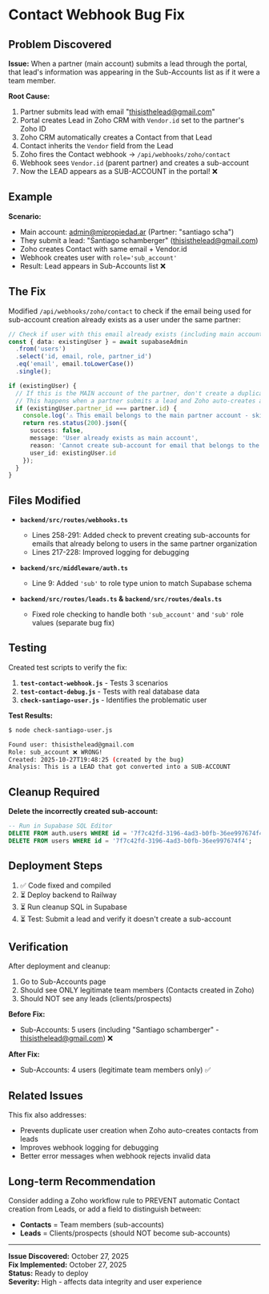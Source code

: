 # Contact Webhook Bug Fix

## Problem Discovered

**Issue:** When a partner (main account) submits a lead through the portal, that lead's information was appearing in the Sub-Accounts list as if it were a team member.

**Root Cause:** 
1. Partner submits lead with email "thisisthelead@gmail.com"
2. Portal creates Lead in Zoho CRM with `Vendor.id` set to the partner's Zoho ID
3. Zoho CRM automatically creates a Contact from that Lead
4. Contact inherits the `Vendor` field from the Lead
5. Zoho fires the Contact webhook → `/api/webhooks/zoho/contact`
6. Webhook sees `Vendor.id` (parent partner) and creates a sub-account
7. Now the LEAD appears as a SUB-ACCOUNT in the portal! ❌

## Example

**Scenario:**
- Main account: admin@mipropiedad.ar (Partner: "santiago scha")
- They submit a lead: "Santiago schamberger" (thisisthelead@gmail.com)
- Zoho creates Contact with same email + Vendor.id
- Webhook creates user with `role='sub_account'`
- Result: Lead appears in Sub-Accounts list ❌

## The Fix

Modified `/api/webhooks/zoho/contact` to check if the email being used for sub-account creation already exists as a user under the same partner:

```typescript
// Check if user with this email already exists (including main accounts)
const { data: existingUser } = await supabaseAdmin
  .from('users')
  .select('id, email, role, partner_id')
  .eq('email', email.toLowerCase())
  .single();

if (existingUser) {
  // If this is the MAIN account of the partner, don't create a duplicate sub-account
  // This happens when a partner submits a lead and Zoho auto-creates a contact
  if (existingUser.partner_id === partner.id) {
    console.log('⚠️ This email belongs to the main partner account - skipping sub-account creation');
    return res.status(200).json({
      success: false,
      message: 'User already exists as main account',
      reason: 'Cannot create sub-account for email that belongs to the main partner account',
      user_id: existingUser.id
    });
  }
}
```

## Files Modified

- **`backend/src/routes/webhooks.ts`**
  - Lines 258-291: Added check to prevent creating sub-accounts for emails that already belong to users in the same partner organization
  - Lines 217-228: Improved logging for debugging

- **`backend/src/middleware/auth.ts`**
  - Line 9: Added `'sub'` to role type union to match Supabase schema

- **`backend/src/routes/leads.ts` & `backend/src/routes/deals.ts`**
  - Fixed role checking to handle both `'sub_account'` and `'sub'` role values (separate bug fix)

## Testing

Created test scripts to verify the fix:
1. **`test-contact-webhook.js`** - Tests 3 scenarios
2. **`test-contact-debug.js`** - Tests with real database data
3. **`check-santiago-user.js`** - Identifies the problematic user

**Test Results:**
```bash
$ node check-santiago-user.js

Found user: thisisthelead@gmail.com
Role: sub_account ❌ WRONG!
Created: 2025-10-27T19:48:25 (created by the bug)
Analysis: This is a LEAD that got converted into a SUB-ACCOUNT
```

## Cleanup Required

**Delete the incorrectly created sub-account:**

```sql
-- Run in Supabase SQL Editor
DELETE FROM auth.users WHERE id = '7f7c42fd-3196-4ad3-b0fb-36ee997674f4';
DELETE FROM users WHERE id = '7f7c42fd-3196-4ad3-b0fb-36ee997674f4';
```

## Deployment Steps

1. ✅ Code fixed and compiled
2. ⏳ Deploy backend to Railway
3. ⏳ Run cleanup SQL in Supabase
4. ⏳ Test: Submit a lead and verify it doesn't create a sub-account

## Verification

After deployment and cleanup:

1. Go to Sub-Accounts page
2. Should see ONLY legitimate team members (Contacts created in Zoho)
3. Should NOT see any leads (clients/prospects)

**Before Fix:**
- Sub-Accounts: 5 users (including "Santiago schamberger" - thisisthelead@gmail.com) ❌

**After Fix:**
- Sub-Accounts: 4 users (legitimate team members only) ✅

## Related Issues

This fix also addresses:
- Prevents duplicate user creation when Zoho auto-creates contacts from leads
- Improves webhook logging for debugging
- Better error messages when webhook rejects invalid data

## Long-term Recommendation

Consider adding a Zoho workflow rule to PREVENT automatic Contact creation from Leads, or add a field to distinguish between:
- **Contacts** = Team members (sub-accounts)
- **Leads** = Clients/prospects (should NOT become sub-accounts)

---

**Issue Discovered:** October 27, 2025  
**Fix Implemented:** October 27, 2025  
**Status:** Ready to deploy  
**Severity:** High - affects data integrity and user experience

